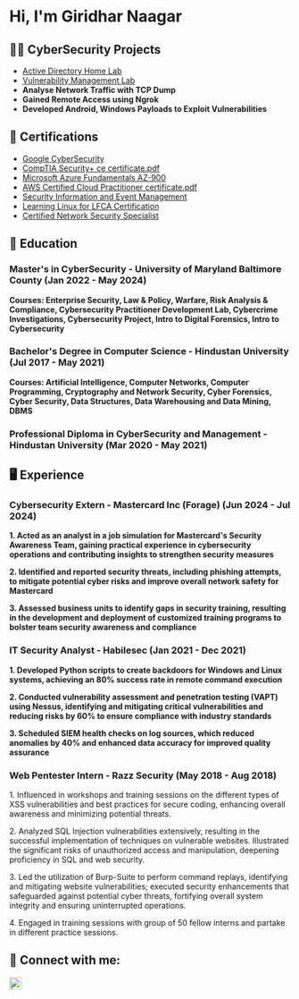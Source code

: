 <h1>Hi, I'm Giridhar Naagar </h1>

<h2>👨‍💻 CyberSecurity Projects </h2>

- [Active Directory Home Lab](https://github.com/GiridharNaagar/Active-Directory-Home-Lab-)
- [Vulnerability Management Lab](https://github.com/GiridharNaagar/Vulnerability-Management-Lab)
- <b> Analyse Network Traffic with TCP Dump </b>
- <b> Gained Remote Access using Ngrok </b>
- <b> Developed Android, Windows Payloads to Exploit Vulnerabilities </b>

<h2> 📃 Certifications </h2>

- [Google CyberSecurity](https://rb.gy/9vn41i) 
- [CompTIA Security+ ce certificate.pdf](https://github.com/user-attachments/files/18287277/CompTIA.Security%2B.ce.certificate.pdf)
- [Microsoft Azure Fundamentals AZ-900](https://rb.gy/g15mwi)
- [AWS Certified Cloud Practitioner certificate.pdf](https://github.com/userattachments/files/18287288/AWS.Certified.Cloud.Practitioner.certificate.pdf)
- [Security Information and Event Management](https://rb.gy/v9jymw)
- [Learning Linux for LFCA Certification](https://rb.gy/cvkyr5)
- [Certified Network Security Specialist](https://rb.gy/2d6ty3)

<h2> 📖 Education </h2>

<h3> Master's in CyberSecurity  - University of Maryland Baltimore County (Jan 2022 - May 2024) </h3> 
     <b> Courses: Enterprise Security, Law & Policy, Warfare, Risk Analysis & Compliance, Cybersecurity Practitioner Development   Lab, Cybercrime Investigations, Cybersecurity Project, Intro to Digital Forensics, Intro to Cybersecurity </b>
   
<h3> Bachelor's Degree in Computer Science - Hindustan University (Jul 2017 - May 2021) </h3> 
     <b> Courses: Artificial Intelligence, Computer Networks, Computer Programming, Cryptography and Network Security, Cyber Forensics, Cyber Security, Data Structures, Data Warehousing and Data Mining, DBMS</b>  
   
<h3> Professional Diploma in CyberSecurity and Management - Hindustan University (Mar 2020 - May 2021) </h3>


<h2> 🖥️ Experience </h2> 

 <h3> Cybersecurity Extern - Mastercard Inc (Forage) (Jun 2024 - Jul 2024) </h3>

   <b> 1. Acted as an analyst in a job simulation for Mastercard's Security Awareness Team, gaining practical experience in cybersecurity operations and contributing insights to strengthen security measures </b> 

   <b> 2. Identified and reported security threats, including phishing attempts, to mitigate potential cyber risks and improve overall network safety for Mastercard </b>

   <b> 3. Assessed business units to identify gaps in security training, resulting in the development and deployment of customized training programs to bolster team security awareness and compliance </b>


 <h3> IT Security Analyst - Habilesec (Jan 2021 - Dec 2021) </h3>

   <b> 1. Developed Python scripts to create backdoors for Windows and Linux systems, achieving an 80% success rate in remote command execution </b> 

   <b> 2. Conducted vulnerability assessment and penetration testing (VAPT) using Nessus, identifying and mitigating critical vulnerabilities and reducing risks by 60% to ensure compliance with industry standards </b>

   <b> 3.  Scheduled SIEM health checks on log sources, which reduced anomalies by 40% and enhanced data accuracy for improved quality assurance </b>


 <h3> Web Pentester Intern - Razz Security (May 2018 - Aug 2018) </h3>
 
   </b> 1. Influenced in workshops and training sessions on the different types of XSS vulnerabilities and best practices for secure coding, enhancing overall awareness and minimizing potential threats.</b> 
 
   </b> 2. Analyzed SQL Injection vulnerabilities extensively, resulting in the successful implementation of techniques on vulnerable websites. Illustrated the significant risks of unauthorized access and manipulation, deepening proficiency in SQL and web security. </b>
   
   </b> 3. Led the utilization of Burp-Suite to perform command replays, identifying and mitigating website vulnerabilities; executed security enhancements that safeguarded against potential cyber threats, fortifying overall system integrity and ensuring uninterrupted operations.</b>
   
   </b> 4. Engaged in training sessions with group of 50 fellow interns and partake in different practice sessions.</b>

 <h2> 🤳 Connect with me:</h2>

[<img align="left" alt="| LinkedIn" width="22px" src="https://cdn.jsdelivr.net/npm/simple-icons@v3/icons/linkedin.svg" />][linkedin]

[linkedin]: https://www.linkedin.com/in/srinivasgiridharnaagar-tangutur/
